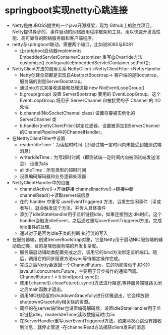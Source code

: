 # springboot实现netty心跳连接
- Netty是由JBOSS提供的一个java开源框架，现为 Github上的独立项目。Netty提供异步的、事件驱动的网络应用程序框架和工具，用以快速开发高性能、高可靠性的网络服务器和客户端程序。
- netty与springboot联动，需要两个端口，比如说8080与8081
  - 让sprigboot启动器implements EmbeddedServletContainerCustomizer 重写@Override方法 customize() configurableEmbeddedServletContainer.setPort();
- NettyClient方法的调用关系 NettyClient->NettyClientFilter->NettyHandler 
  - Netty创建全部都是实现自AbstractBootstrap-> 客户端的是Bootstrap，服务端的则是ServerBootstrap。
  - 通过nio方式来接收连接和处理连接 new NioEventLoopGroup() 
  - b,group(group) 设置 ServerBootstrap 要用的 EventLoopGroup。这个 EventLoopGroup 将用于 ServerChannel 和被接受的子 Channel 的 I/O 处理
  - b.channel(NioSocketChannel.class) 设置将要被实例化的 ServerChannel 类
  - b.handler(nettyClientFilter)绑定过滤器，设置被添加到ServerChannel的ChannelPipeline中的ChannelHandler。
- 在NetttyCilentFilter中设置
  - readerIdleTime：为读超时时间（即测试端一定时间内未接受到被测试端消息）
  - writerIdleTime：为写超时时间（即测试端一定时间内向被测试端发送消息） 设置为4s
  - allIdleTime：所有类型的超时时间
  - 设置编码解码器和业务逻辑处理器 
- NettyClientHandler中的设置
  - channelActive()->开始链接 channelInactive()->链接中断 channelRead()->读取server端信息
  - 在的 handler 中重写 userEventTriggered 方法，当发生空闲事件（读或者写），就会触发这个方法，并传入具体事件
  - 添加了idleStateHandler用于监听链接idle，如果连接到达idle时间，这个handler会触发idleEvent，之后通过重写userEventTriggered方法，完成idle事件的处理。
  - 通过对于是否为idle子类的判断 执行流的写入
- 在服务器端，创建ServerBootstrap对象，它是Netty用于启动NIO服务端的辅助启动类，目的是降低服务端的开发复杂度。
  - 服务端启动辅助类配置完成之后，调用它的bind方法绑定监听端口。随后，调用它的同步阻塞方法sync等待绑定操作完成。
  - 完成之后Netty会返回一个ChannelFuture，它的功能类似于JDK的java.util.concurrent.Future，主要用于异步操作的通知回调。ChannelFuture f = b.bind(port).sync();
  - 使用f.channel().closeFuture().sync()方法进行阻塞,等待服务端链路关闭之后main函数才退出。
  - 调用NIO线程组的shutdownGracefully进行优雅退出，它会释放跟shutdownGracefully相关联的资源。
  - 同样的在server端filter也设置编码解码器，设置idleStateHandler用于监听链接idle，readerIdleTime(读取数据延时)为5s
  - 在ServerHandler重写userEventTriggered方法，如果两次心跳没有接收到消息，就停止管道
   -在channelRead方法捕获client发来的消息
